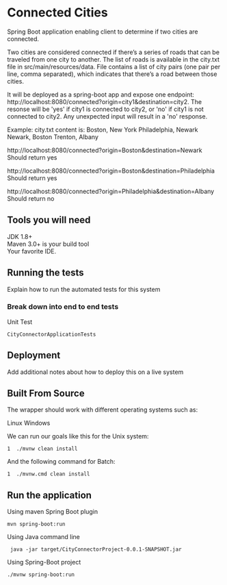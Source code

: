 # Connected Cities

Spring Boot application enabling client to determine if two cities are connected.

Two cities are considered connected if there’s a series of roads that can be traveled from one city to another. The list of roads is available in the city.txt file in src/main/resources/data. File contains a list of city pairs (one pair per line, comma separated), which indicates that there’s a road between those cities.

It will be deployed as a spring-boot app and expose one endpoint: http://localhost:8080/connected?origin=city1&amp;destination=city2. The resonse will be 'yes' if city1 is connected to city2, or 'no' if city1 is not connected to city2. Any unexpected input will result in a 'no' response.</p>
<p>Example: city.txt content is: Boston, New York Philadelphia, Newark Newark, Boston Trenton, Albany</p>
<p>http://localhost:8080/connected?origin=Boston&amp;destination=Newark Should return yes</p>
<p>http://localhost:8080/connected?origin=Boston&amp;destination=Philadelphia Should return yes</p>
<p>http://localhost:8080/connected?origin=Philadelphia&amp;destination=Albany Should return no</p>	


## Tools you will need

JDK 1.8+</br>
Maven 3.0+ is your build tool</br>
Your favorite IDE.</br>


## Running the tests

Explain how to run the automated tests for this system

### Break down into end to end tests

Unit Test

```
CityConnectorApplicationTests
```

## Deployment

Add additional notes about how to deploy this on a live system

## Built From Source

The wrapper should work with different operating systems such as:

Linux
Windows

We can run our goals like this for the Unix system:

```
1  ./mvnw clean install
```

And the following command for Batch:

```
1  ./mvnw.cmd clean install
```

## Run the application
Using maven Spring Boot plugin

```
mvn spring-boot:run
```
Using Java command line

```
 java -jar target/CityConnectorProject-0.0.1-SNAPSHOT.jar
```

Using Spring-Boot project

```
./mvnw spring-boot:run
```

